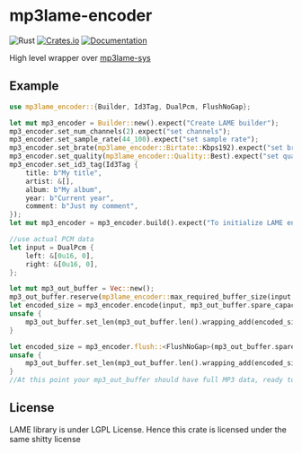 # mp3lame-encoder

![Rust](https://github.com/DoumanAsh/mp3lame-encoder/workflows/Rust/badge.svg?branch=master)
[![Crates.io](https://img.shields.io/crates/v/mp3lame-encoder.svg)](https://crates.io/crates/mp3lame-encoder)
[![Documentation](https://docs.rs/mp3lame-encoder/badge.svg)](https://docs.rs/crate/mp3lame-encoder/)

High level wrapper over [mp3lame-sys](https://crates.io/crates/mp3lame-sys)

## Example

```rust
use mp3lame_encoder::{Builder, Id3Tag, DualPcm, FlushNoGap};

let mut mp3_encoder = Builder::new().expect("Create LAME builder");
mp3_encoder.set_num_channels(2).expect("set channels");
mp3_encoder.set_sample_rate(44_100).expect("set sample rate");
mp3_encoder.set_brate(mp3lame_encoder::Birtate::Kbps192).expect("set brate");
mp3_encoder.set_quality(mp3lame_encoder::Quality::Best).expect("set quality");
mp3_encoder.set_id3_tag(Id3Tag {
    title: b"My title",
    artist: &[],
    album: b"My album",
    year: b"Current year",
    comment: b"Just my comment",
});
let mut mp3_encoder = mp3_encoder.build().expect("To initialize LAME encoder");

//use actual PCM data
let input = DualPcm {
    left: &[0u16, 0],
    right: &[0u16, 0],
};

let mut mp3_out_buffer = Vec::new();
mp3_out_buffer.reserve(mp3lame_encoder::max_required_buffer_size(input.left.len()));
let encoded_size = mp3_encoder.encode(input, mp3_out_buffer.spare_capacity_mut()).expect("To encode");
unsafe {
    mp3_out_buffer.set_len(mp3_out_buffer.len().wrapping_add(encoded_size));
}

let encoded_size = mp3_encoder.flush::<FlushNoGap>(mp3_out_buffer.spare_capacity_mut()).expect("to flush");
unsafe {
    mp3_out_buffer.set_len(mp3_out_buffer.len().wrapping_add(encoded_size));
}
//At this point your mp3_out_buffer should have full MP3 data, ready to be written on file system or whatever

```

## License

LAME library is under LGPL License.
Hence this crate is licensed under the same shitty license
